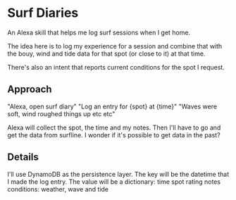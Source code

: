 # Surf Diaries

An Alexa skill that helps me log surf sessions when I get home.

The idea here is to log my experience for a session and combine that with
the bouy, wind and tide data for that spot (or close to it) at that time.

There's also an intent that reports current conditions for the spot I request.

## Approach

"Alexa, open surf diary"
"Log an entry for {spot} at {time}"
"Waves were soft, wind roughed things up etc etc"

Alexa will collect the spot, the time and my notes.
Then I'll have to go and get the data from surfline.
I wonder if it's possible to get data in the past?

## Details

I'll use DynamoDB as the persistence layer.
The key will be the datetime that I made the log entry.
The value will be a dictionary:
    time
    spot
    rating
    notes
    conditions: weather, wave and tide
